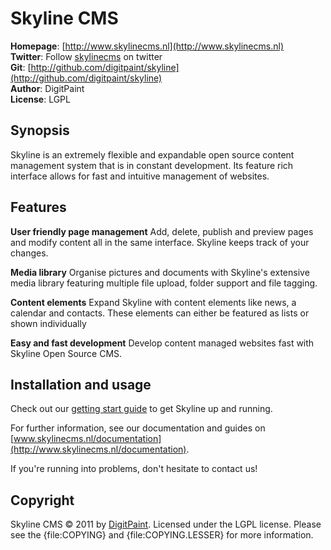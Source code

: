 Skyline CMS
===========

**Homepage**:  [http://www.skylinecms.nl](http://www.skylinecms.nl)   
**Twitter**:   Follow [skylinecms](http://www.twitter.com/skylinecms) on twitter  
**Git**:       [http://github.com/digitpaint/skyline](http://github.com/digitpaint/skyline)   
**Author**:    DigitPaint  
**License**:   LGPL

Synopsis
--------

Skyline is an extremely flexible and expandable open source content management system that is in constant
development. Its feature rich interface allows for fast and intuitive management of websites.

Features
--------

**User friendly page management** Add, delete, publish and preview pages and modify content all in the same
interface. Skyline keeps track of your changes.

**Media library** Organise pictures and documents with Skyline's extensive media library featuring multiple file
upload, folder support and file tagging.

**Content elements** Expand Skyline with content elements like news, a calendar and contacts. These elements can
either be featured as lists or shown individually

**Easy and fast development** Develop content managed websites fast with Skyline Open Source CMS.

Installation and usage
----------------------

Check out our [getting start guide](http://www.skylinecms.nl/documentation/guides/getting_started) to get Skyline
up and running. 

For further information, see our documentation and guides on
[www.skylinecms.nl/documentation](http://www.skylinecms.nl/documentation).

If you're running into problems, don't hesitate to contact us!

Copyright
---------

Skyline CMS &copy; 2011 by [DigitPaint](mailto:info@digitpaint.nl). Licensed under the LGPL
license. Please see the {file:COPYING} and {file:COPYING.LESSER} for more information.
